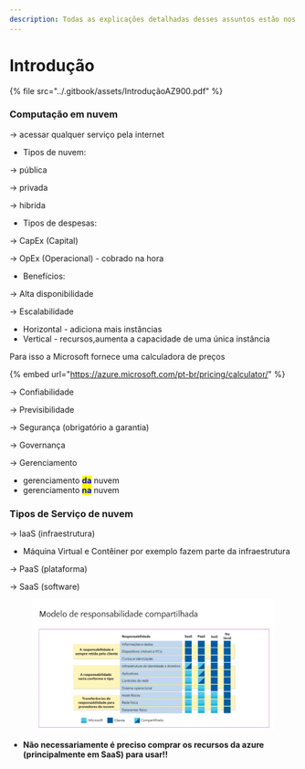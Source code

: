 ```yaml
---
description: Todas as explicações detalhadas desses assuntos estão nos slides :)
---
```


# Introdução

{% file src="../.gitbook/assets/IntroduçãoAZ900.pdf" %}

### Computação em nuvem

\-> acessar qualquer serviço pela internet

* Tipos de nuvem:

\-> pública

\-> privada

\-> hibrida

* Tipos de despesas:

\-> CapEx (Capital)

\-> OpEx (Operacional) - cobrado na hora

* Benefícios:

\-> Alta disponibilidade

\-> Escalabilidade&#x20;

* Horizontal - adiciona mais instâncias
* Vertical -  recursos,aumenta a capacidade de uma única instância

Para isso a Microsoft fornece uma calculadora de preços

{% embed url="https://azure.microsoft.com/pt-br/pricing/calculator/" %}

\-> Confiabilidade

\-> Previsibilidade

\-> Segurança (obrigatório a garantia)

\-> Governança

\-> Gerenciamento

* gerenciamento <mark style="color:blue;">**da**</mark> nuvem
* gerenciamento <mark style="color:blue;">**na**</mark> nuvem

### Tipos de Serviço de nuvem

\-> IaaS (infraestrutura)

* Máquina Virtual e Contêiner por exemplo fazem parte da infraestrutura

\-> PaaS (plataforma)

\-> SaaS (software)

<figure><img src="../.gitbook/assets/image.png" alt="" width="563"><figcaption></figcaption></figure>

* **Não necessariamente é preciso comprar os recursos da azure (principalmente em SaaS) para usar!!**
